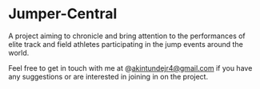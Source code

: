 # Jumper-Central
A project aiming to chronicle and bring attention to the performances of elite track and field athletes participating in the jump events around the world.

Feel free to get in touch with me at @akintundejr4@gmail.com if you have any suggestions or are interested in joining in on the project.
